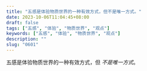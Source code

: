```yaml
---
title: "五感是体验物质世界的一种有效方式，但不是唯一方式。"
date: 2023-10-06T11:04:45+08:00
draft: false
tags: ["五感", "体验", "物质世界", "观点"]
keywords: ["五感", "体验", "物质世界", "观点"]
description: ""
slug: "0601"
---
```


五感是体验物质世界的一种有效方式，但 *不是唯一方式*。